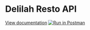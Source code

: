 # Delilah Resto API
[View documentation](https://app.swaggerhub.com/apis-docs/GuidoCerioni/Resto/1.0.0)
[![Run in Postman](https://run.pstmn.io/button.svg)](https://app.getpostman.com/run-collection/73852f9dcdb9706612d3)
